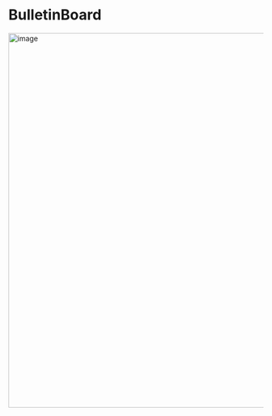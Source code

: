 # BulletinBoard
<img width="848" height="739" alt="image" src="https://github.com/user-attachments/assets/4cfc6af1-d3dc-4da8-a1e8-9b156a6f91a4" />

